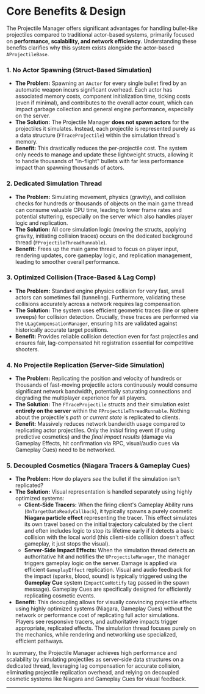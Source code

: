 # Core Benefits & Design

The Projectile Manager offers significant advantages for handling bullet-like projectiles compared to traditional actor-based systems, primarily focused on **performance, scalability, and network efficiency**. Understanding these benefits clarifies why this system exists alongside the actor-based `AProjectileBase`.

### 1. No Actor Spawning (Struct-Based Simulation)

* **The Problem:** Spawning an `AActor` for every single bullet fired by an automatic weapon incurs significant overhead. Each actor has associated memory costs, component initialization time, ticking costs (even if minimal), and contributes to the overall actor count, which can impact garbage collection and general engine performance, especially on the server.
* **The Solution:** The Projectile Manager **does not spawn actors** for the projectiles it simulates. Instead, each projectile is represented purely as a data structure (`FTraceProjectile`) within the simulation thread's memory.
* **Benefit:** This drastically reduces the per-projectile cost. The system only needs to manage and update these lightweight structs, allowing it to handle thousands of "in-flight" bullets with far less performance impact than spawning thousands of actors.

### 2. Dedicated Simulation Thread

* **The Problem:** Simulating movement, physics (gravity), and collision checks for hundreds or thousands of objects on the main game thread can consume valuable CPU time, leading to lower frame rates and potential stuttering, especially on the server which also handles player logic and replication.
* **The Solution:** All core simulation logic (moving the structs, applying gravity, initiating collision traces) occurs on the dedicated background thread (`FProjectileThreadRunnable`).
* **Benefit:** Frees up the main game thread to focus on player input, rendering updates, core gameplay logic, and replication management, leading to smoother overall performance.

### 3. Optimized Collision (Trace-Based & Lag Comp)

* **The Problem:** Standard engine physics collision for very fast, small actors can sometimes fail (tunneling). Furthermore, validating these collisions accurately across a network requires lag compensation.
* **The Solution:** The system uses efficient geometric traces (line or sphere sweeps) for collision detection. Crucially, these traces are performed via the `ULagCompensationManager`, ensuring hits are validated against historically accurate target positions.
* **Benefit:** Provides reliable collision detection even for fast projectiles and ensures fair, lag-compensated hit registration essential for competitive shooters.

### 4. No Projectile Replication (Server-Side Simulation)

* **The Problem:** Replicating the position and velocity of hundreds or thousands of fast-moving projectile actors continuously would consume significant network bandwidth, potentially saturating connections and degrading the multiplayer experience for all players.
* **The Solution:** The `FTraceProjectile` structs and their simulation exist **entirely on the server** within the `FProjectileThreadRunnable`. Nothing about the projectile's _path_ or _current state_ is replicated to clients.
* **Benefit:** Massively reduces network bandwidth usage compared to replicating actor projectiles. Only the _initial_ firing event (if using predictive cosmetics) and the _final impact results_ (damage via Gameplay Effects, hit confirmation via RPC, visual/audio cues via Gameplay Cues) need to be networked.

### 5. Decoupled Cosmetics (Niagara Tracers & Gameplay Cues)

* **The Problem:** How do players _see_ the bullet if the simulation isn't replicated?
* **The Solution:** Visual representation is handled separately using highly optimized systems:
  * **Client-Side Tracers:** When the firing client's Gameplay Ability runs (`OnTargetDataReadyCallback`), it typically spawns a purely cosmetic **Niagara particle effect** representing the tracer. This effect simulates its own travel based on the initial trajectory calculated by the client and often includes logic to stop its lifetime early if it detects a basic collision with the local world (this client-side collision doesn't affect gameplay, it just stops the visual).
  * **Server-Side Impact Effects:** When the simulation thread detects an authoritative hit and notifies the `UProjectileManager`, the manager triggers gameplay logic on the server. Damage is applied via efficient `GameplayEffect` replication. Visual and audio feedback for the impact (sparks, blood, sound) is typically triggered using the **Gameplay Cue** system (`ImpactCueNotify` tag passed in the spawn message). Gameplay Cues are specifically designed for efficiently replicating cosmetic events.
* **Benefit:** This decoupling allows for visually convincing projectile effects using highly optimized systems (Niagara, Gameplay Cues) without the network or performance cost of replicating full actor simulations. Players see responsive tracers, and authoritative impacts trigger appropriate, replicated effects. The simulation thread focuses purely on the mechanics, while rendering and networking use specialized, efficient pathways.

In summary, the Projectile Manager achieves high performance and scalability by simulating projectiles as server-side data structures on a dedicated thread, leveraging lag compensation for accurate collision, eliminating projectile replication overhead, and relying on decoupled cosmetic systems like Niagara and Gameplay Cues for visual feedback.

***
